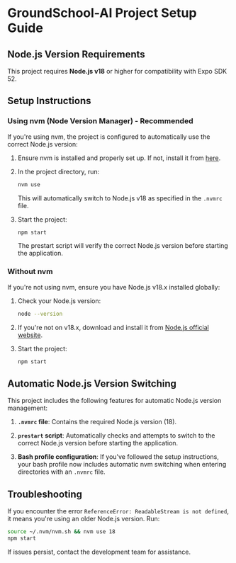 # GroundSchool-AI Project Setup Guide

## Node.js Version Requirements

This project requires **Node.js v18** or higher for compatibility with Expo SDK 52.

## Setup Instructions

### Using nvm (Node Version Manager) - Recommended

If you're using nvm, the project is configured to automatically use the correct Node.js version:

1. Ensure nvm is installed and properly set up. If not, install it from [here](https://github.com/nvm-sh/nvm).

2. In the project directory, run:
   ```bash
   nvm use
   ```
   This will automatically switch to Node.js v18 as specified in the `.nvmrc` file.

3. Start the project:
   ```bash
   npm start
   ```
   The prestart script will verify the correct Node.js version before starting the application.

### Without nvm

If you're not using nvm, ensure you have Node.js v18.x installed globally:

1. Check your Node.js version:
   ```bash
   node --version
   ```

2. If you're not on v18.x, download and install it from [Node.js official website](https://nodejs.org/).

3. Start the project:
   ```bash
   npm start
   ```

## Automatic Node.js Version Switching

This project includes the following features for automatic Node.js version management:

1. **`.nvmrc` file**: Contains the required Node.js version (18).

2. **`prestart` script**: Automatically checks and attempts to switch to the correct Node.js version before starting the application.

3. **Bash profile configuration**: If you've followed the setup instructions, your bash profile now includes automatic nvm switching when entering directories with an `.nvmrc` file.

## Troubleshooting

If you encounter the error `ReferenceError: ReadableStream is not defined`, it means you're using an older Node.js version. Run:

```bash
source ~/.nvm/nvm.sh && nvm use 18
npm start
```

If issues persist, contact the development team for assistance.
